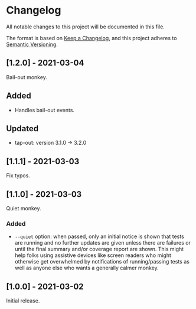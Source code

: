 # Changelog

All notable changes to this project will be documented in this file.

The format is based on [Keep a Changelog](https://keepachangelog.com/en/1.0.0/), and this project adheres to [Semantic Versioning](https://semver.org/spec/v2.0.0.html).

## [1.2.0] - 2021-03-04

Bail-out monkey.

## Added

  - Handles bail-out events.

## Updated

  - tap-out: version 3.1.0 → 3.2.0

## [1.1.1] - 2021-03-03

Fix typos.

## [1.1.0] - 2021-03-03

Quiet monkey.

### Added

  - `--quiet` option: when passed, only an initial notice is shown that tests are running and no further updates are given unless there are failures or until the final summary and/or coverage report are shown. This might help folks using assistive devices like screen readers who might otherwise get overwhelmed by notifications of running/passing tests as well as anyone else who wants a generally calmer monkey.

## [1.0.0] - 2021-03-02

Initial release.
